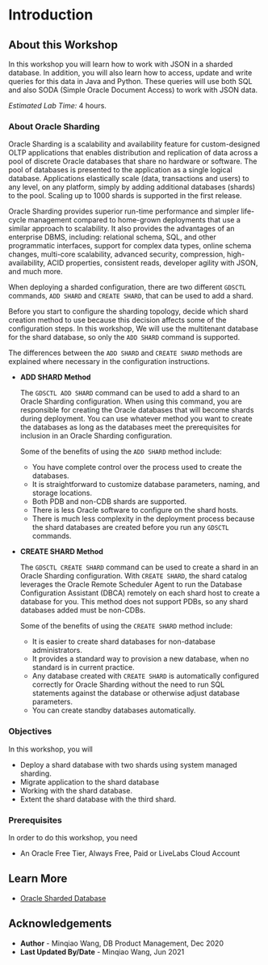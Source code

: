 # Introduction


## About this Workshop

In this workshop you will learn how to work with JSON in a sharded database. In addition, you will also learn how to access, update and write queries for this data in Java and Python. These queries will use both SQL and also SODA (Simple Oracle Document Access) to work with JSON data.

*Estimated Lab Time:* 4 hours.

### About Oracle Sharding

Oracle Sharding is a scalability and availability feature for custom-designed OLTP applications that enables distribution and replication of data across a pool of discrete Oracle databases that share no hardware or software. The pool of databases is presented to the application as a single logical database. Applications elastically scale (data, transactions and users) to any level, on any platform, simply by adding additional databases (shards) to the pool. Scaling up to 1000 shards is supported in the first release.

Oracle Sharding provides superior run-time performance and simpler life-cycle management compared to home-grown deployments that use a similar approach to scalability. It also provides the advantages of an enterprise DBMS, including: relational schema, SQL, and other programmatic interfaces, support for complex data types, online schema changes, multi-core scalability, advanced security, compression, high-availability, ACID properties, consistent reads, developer agility with JSON, and much more. 

When deploying a sharded configuration, there are two different `GDSCTL` commands, `ADD SHARD` and `CREATE SHARD`, that can be used to add a shard.

Before you start to configure the sharding topology, decide which shard creation method to use because this decision affects some of the configuration steps. In this workshop, We will use the multitenant database for the shard database, so only the `ADD SHARD` command is supported. 

The differences between the `ADD SHARD` and `CREATE SHARD` methods are explained where necessary in the configuration instructions.

- **ADD SHARD Method**

    The `GDSCTL ADD SHARD` command can be used to add a shard to an Oracle Sharding configuration. When using this command, you are responsible for creating the Oracle databases that will become shards during deployment. You can use whatever method you want to create the databases as long as the databases meet the prerequisites for inclusion in an Oracle Sharding configuration.

    Some of the benefits of using the `ADD SHARD` method include:

    - You have complete control over the process used to create the databases.
    - It is straightforward to customize database parameters, naming, and storage locations.
    - Both PDB and non-CDB shards are supported.
    - There is less Oracle software to configure on the shard hosts.
    - There is much less complexity in the deployment process because the shard databases are created before you run any `GDSCTL` commands.



- **CREATE SHARD Method**

    The `GDSCTL CREATE SHARD` command can be used to create a shard in an Oracle Sharding configuration. With `CREATE SHARD`, the shard catalog leverages the Oracle Remote Scheduler Agent to run the Database Configuration Assistant (DBCA) remotely on each shard host to create a database for you. This method does not support PDBs, so any shard databases added must be non-CDBs.

    Some of the benefits of using the `CREATE SHARD` method include:

    - It is easier to create shard databases for non-database administrators.
    - It provides a standard way to provision a new database, when no standard is in current practice.
    - Any database created with `CREATE SHARD` is automatically configured correctly for Oracle Sharding without the need to run SQL statements against the database or otherwise adjust database parameters.
    - You can create standby databases automatically.



### Objectives

In this workshop, you will

- Deploy a shard database with two shards using system managed sharding.
- Migrate application to the shard database
- Working with the shard database.
- Extent the shard database with the third shard.



###  Prerequisites

In order to do this workshop, you need

- An Oracle Free Tier, Always Free, Paid or LiveLabs Cloud Account



## Learn More

- [Oracle Sharded Database](https://docs.oracle.com/en/database/oracle/oracle-database/19/shard/sharding-deployment.html)





## Acknowledgements

* **Author** - Minqiao Wang, DB Product Management, Dec 2020 
* **Last Updated By/Date** - Minqiao Wang, Jun 2021

